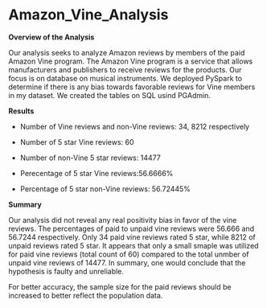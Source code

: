 # Amazon_Vine_Analysis

**Overview of the Analysis**

Our analysis seeks to analyze Amazon reviews by members of the paid Amazon Vine program. The Amazon Vine program is a service that allows manufacturers and publishers to receive reviews for the products. Our focus is on database on musical instruments. We deployed PySpark to determine if there is any bias towards favorable reviews for Vine members  in my dataset. We created the tables on SQL usind PGAdmin.

**Results**

* Number of Vine reviews and non-Vine reviews: 34, 8212 respectively

* Number of 5 star Vine reviews: 60

* Number of non-Vine 5 star reviews: 14477

* Perecentage of 5 star Vine reviews:56.6666%

* Percentage of 5 star non-Vine reviews: 56.72445%


**Summary**

Our analysis did not reveal any real positivity bias in favor of the vine reviews. The percentages of paid to unpaid vine reviews were 56.666 and 56.7244 respectively.
Only 34 paid vine reviews rated 5 star, while 8212 of unpaid reviews rated 5 star. It appears that only a small smaple was utilized for paid vine reviews (total count of 60) compared to the total unmber of unpaid vine reviews of 14477. In summary, one would conclude that the hypothesis is faulty and unreliable.

For better accuracy, the sample size for the paid reviews should be increased to better reflect the population data.
